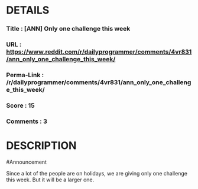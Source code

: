 # DETAILS
### Title      : [ANN] Only one challenge this week
### URL        : https://www.reddit.com/r/dailyprogrammer/comments/4vr831/ann_only_one_challenge_this_week/
### Perma-Link : /r/dailyprogrammer/comments/4vr831/ann_only_one_challenge_this_week/
### Score      : 15
### Comments   : 3

# DESCRIPTION
#Announcement

Since a lot of the people are on holidays, we are giving only one challenge this week. But it will be a larger one.